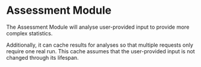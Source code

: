 # Assessment Module

The Assessment Module will analyse user-provided input to provide more complex statistics.

Additionally, it can cache results for analyses so that multiple requests only require one
real run. This cache assumes that the user-provided input is not changed through its
lifespan.

